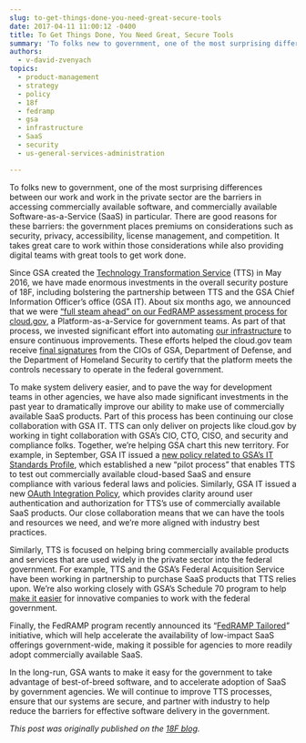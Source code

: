 ```yaml
---
slug: to-get-things-done-you-need-great-secure-tools
date: 2017-04-11 11:00:12 -0400
title: To Get Things Done, You Need Great, Secure Tools
summary: 'To folks new to government, one of the most surprising differences between our work and work in the private sector are the barriers in accessing commercially available software, and commercially available Software-as-a-Service (SaaS) in particular. There are good reasons for these barriers: the government places premiums on considerations such as security, privacy, accessibility, license management,'
authors:
  - v-david-zvenyach
topics:
  - product-management
  - strategy
  - policy
  - 18f
  - fedramp
  - gsa
  - infrastructure
  - SaaS
  - security
  - us-general-services-administration

---
```


To folks new to government, one of the most surprising differences between our work and work in the private sector are the barriers in accessing commercially available software, and commercially available Software-as-a-Service (SaaS) in particular. There are good reasons for these barriers: the government places premiums on considerations such as security, privacy, accessibility, license management, and competition. It takes great care to work within those considerations while also providing digital teams with great tools to get work done.

Since GSA created the [Technology Transformation Service](https://www.gsa.gov/portal/category/25729) (TTS) in May 2016, we have made enormous investments in the overall security posture of 18F, including bolstering the partnership between TTS and the GSA Chief Information Officer’s office (GSA IT). About six months ago, we announced that we were [“full steam ahead” on our FedRAMP assessment process for cloud.gov](https://18f.gsa.gov/2016/07/18/cloud-gov-full-steam-ahead-fedramp-assessment-process/), a Platform-as-a-Service for government teams. As part of that process, we invested significant effort into automating [our infrastructure](https://cloud.gov/docs/ops/configuration-management/) to ensure continuous improvements. These efforts helped the cloud.gov team receive [final signatures](https://18f.gsa.gov/2017/02/02/cloud-gov-is-now-fedramp-authorized/) from the CIOs of GSA, Department of Defense, and the Department of Homeland Security to certify that the platform meets the controls necessary to operate in the federal government.

To make system delivery easier, and to pave the way for development teams in other agencies, we have also made significant investments in the past year to dramatically improve our ability to make use of commercially available SaaS products. Part of this process has been continuing our close collaboration with GSA IT. TTS can only deliver on projects like cloud.gov by working in tight collaboration with GSA’s CIO, CTO, CISO, and security and compliance folks. Together, we’re helping GSA chart this new territory. For example, in September, GSA IT issued a [new policy related to GSA’s IT Standards Profile](https://www.gsa.gov/portal/directive/d0/content/541261), which established a new “pilot process” that enables TTS to test out commercially available cloud-based SaaS and ensure compliance with various federal laws and policies. Similarly, GSA IT issued a new [OAuth Integration Policy](https://www.gsa.gov/portal/directive/d0/content/526805), which provides clarity around user authentication and authorization for TTS’s use of commercially available SaaS products. Our close collaboration means that we can have the tools and resources we need, and we’re more aligned with industry best practices.

Similarly, TTS is focused on helping bring commercially available products and services that are used widely in the private sector into the federal government. For example, TTS and the GSA’s Federal Acquisition Service have been working in partnership to purchase SaaS products that TTS relies upon. We’re also working closely with GSA’s Schedule 70 program to help [make it easier](https://www.gsa.gov/portal/content/122754) for innovative companies to work with the federal government.

Finally, the FedRAMP program recently announced its “[FedRAMP Tailored](https://www.fedramp.gov/launching-a-fedramp-tailored-baseline/)” initiative, which will help accelerate the availability of low-impact SaaS offerings government-wide, making it possible for agencies to more readily adopt commercially available SaaS.

In the long-run, GSA wants to make it easy for the government to take advantage of best-of-breed software, and to accelerate adoption of SaaS by government agencies. We will continue to improve TTS processes, ensure that our systems are secure, and partner with industry to help reduce the barriers for effective software delivery in the government.

_This post was originally published on the [18F blog](https://18f.gsa.gov/blog/)._
